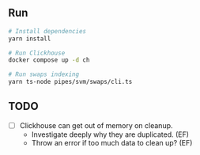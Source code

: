 ## Run

```bash
# Install dependencies
yarn install

# Run Clickhouse
docker compose up -d ch 

# Run swaps indexing
yarn ts-node pipes/svm/swaps/cli.ts
```

TODO
---

- [ ] Clickhouse can get out of memory on cleanup.
    - Investigate deeply why they are duplicated. (EF)
    - Throw an error if too much data to clean up? (EF)


